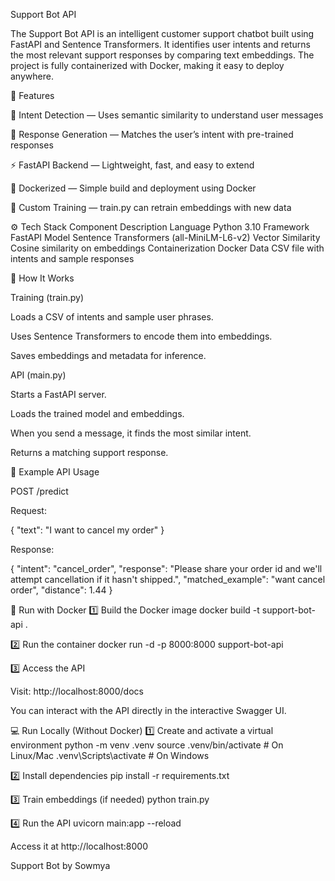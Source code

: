 Support Bot API

The Support Bot API is an intelligent customer support chatbot built using FastAPI and Sentence Transformers.
It identifies user intents and returns the most relevant support responses by comparing text embeddings.
The project is fully containerized with Docker, making it easy to deploy anywhere.

🚀 Features

🧩 Intent Detection — Uses semantic similarity to understand user messages

💬 Response Generation — Matches the user’s intent with pre-trained responses

⚡ FastAPI Backend — Lightweight, fast, and easy to extend

🐳 Dockerized — Simple build and deployment using Docker

📁 Custom Training — train.py can retrain embeddings with new data

⚙️ Tech Stack
Component	Description
Language	Python 3.10
Framework	FastAPI
Model	Sentence Transformers (all-MiniLM-L6-v2)
Vector Similarity	Cosine similarity on embeddings
Containerization	Docker
Data	CSV file with intents and sample responses

🧠 How It Works

Training (train.py)

Loads a CSV of intents and sample user phrases.

Uses Sentence Transformers to encode them into embeddings.

Saves embeddings and metadata for inference.

API (main.py)

Starts a FastAPI server.

Loads the trained model and embeddings.

When you send a message, it finds the most similar intent.

Returns a matching support response.

🧪 Example API Usage

POST /predict

Request:

{
  "text": "I want to cancel my order"
}


Response:

{
  "intent": "cancel_order",
  "response": "Please share your order id and we'll attempt cancellation if it hasn't shipped.",
  "matched_example": "want cancel order",
  "distance": 1.44
}

🐳 Run with Docker
1️⃣ Build the Docker image
docker build -t support-bot-api .

2️⃣ Run the container
docker run -d -p 8000:8000 support-bot-api

3️⃣ Access the API

Visit: http://localhost:8000/docs

You can interact with the API directly in the interactive Swagger UI.

💻 Run Locally (Without Docker)
1️⃣ Create and activate a virtual environment
python -m venv .venv
source .venv/bin/activate       # On Linux/Mac
.venv\Scripts\activate          # On Windows

2️⃣ Install dependencies
pip install -r requirements.txt

3️⃣ Train embeddings (if needed)
python train.py

4️⃣ Run the API
uvicorn main:app --reload


Access it at http://localhost:8000


Support Bot by Sowmya

